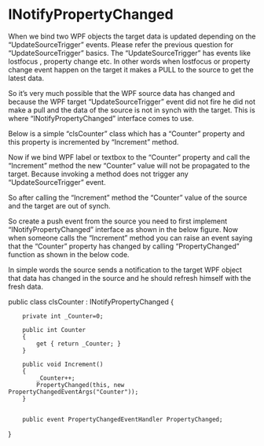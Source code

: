 # INotifyPropertyChanged

When we bind two WPF objects the target data is updated depending on the “UpdateSourceTrigger” events. Please refer the previous question for “UpdateSourceTrigger” basics.
The “UpdateSourceTrigger” has events like lostfocus , property change etc. In other words when lostfocus or property change event happen on the target it makes a PULL to the source to get the latest data.



So it’s very much possible that the WPF source data has changed and because the WPF target “UpdateSourceTrigger” event did not fire he did not make a pull and the data of the source is not in synch with the target. This is where “INotifyPropertyChanged” interface comes to use.



Below is a simple “clsCounter” class which has a “Counter” property and this property is incremented by “Increment” method.

Now if we bind WPF label or textbox to the “Counter” property and call the “Increment” method the new “Counter” value will not be propagated to the target. Because invoking a method does not trigger any “UpdateSourceTrigger” event.

So after calling the “Increment” method the “Counter” value of the source and the target are out of synch.

So create a push event from the source you need to first implement “INotifyPropertyChanged” interface as shown in the below figure. Now when someone calls the “Increment” method you can raise an event saying that the “Counter” property has changed by calling “PropertyChanged” function as shown in the below code.

In simple words the source sends a notification to the target WPF object that data has changed in the source and he should refresh himself with the fresh data.


public class clsCounter : INotifyPropertyChanged
{

        private int _Counter=0;

        public int Counter
        {
            get { return _Counter; }
        }

        public void Increment()
        {
            _Counter++;
            PropertyChanged(this, new PropertyChangedEventArgs("Counter"));
        }


        public event PropertyChangedEventHandler PropertyChanged;
  }


<!--stackedit_data:
eyJoaXN0b3J5IjpbODk4NjcwODk2XX0=
-->